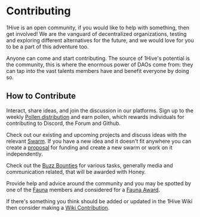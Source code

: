 # Contributing

1Hive is an open community, if you would like to help with something, then get involved! We are the vanguard of decentralized organizations, testing and exploring different alternatives for the future, and we would love for you to be a part of this adventure too.

Anyone can come and start contributing. The source of 1Hive's potential is the community, this is where the enormous power of DAOs come from: they can tap into the vast talents members have and benefit everyone by doing so.

## How to Contribute

Interact, share ideas, and join the discussion in our platforms. Sign up to the weekly [Pollen distribution](../pollen.md) and earn pollen, which rewards individuals for contributing to Discord, the Forum and Github.

Check out our existing and upcoming projects and discuss ideas with the relevant [Swarm](../../community/swarms/). If you have a new idea and it doesn't fit anywhere you can create a [proposal](../../projects/honey/participation.md) for funding and create a new swarm or work on it independently.

Check out the [Buzz Bounties](../../community/media/buzz-bounty.md) for various tasks, generally media and communication related, that will be awarded with Honey.

Provide help and advice around the community and you may be spotted by one of the [Fauna](../../community/swarms/fauna.md) members and considered for a [Fauna Award](fauna-awards.md).

If there's something you think should be added or updated in the 1Hive Wiki then consider making a [Wiki Contribution](../../guides/wiki-contribution.md).

